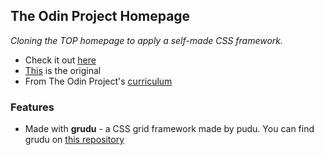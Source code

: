 ## The Odin Project Homepage

_Cloning the TOP homepage to apply a self-made CSS framework._

* Check it out [here](https://pudu87.github.io/top-homepage/)
* [This](https://www.theodinproject.com/home) is the original
* From The Odin Project's [curriculum](https://www.theodinproject.com/paths/full-stack-ruby-on-rails/courses/html-and-css/lessons/design-your-own-grid-based-framework)

### Features

* Made with **grudu** - a CSS grid framework made by pudu. You can find grudu on [this repository](https://github.com/pudu87/grudu)

